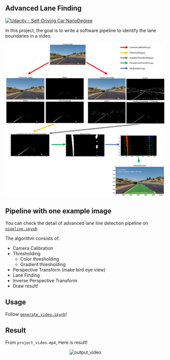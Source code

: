 ## Advanced Lane Finding
[![Udacity - Self-Driving Car NanoDegree](https://s3.amazonaws.com/udacity-sdc/github/shield-carnd.svg)](http://www.udacity.com/drive)


In this project, the goal is to write a software pipeline to identify the lane boundaries in a video.

![pipeline](./img/pipeline.png)

Pipeline with one example image
---
You can check the detail of advanced lane line detection pipeline on [`pipeline.ipynb`](./pipeline.ipynb). 

The algorithm consists of:
* Camera Calibration
* Thresholding
    * Color thresholding
    * Gradient thresholding
* Perspective Transform (make bird eye view)
* Lane Finding
* Inverse Perspective Transform
* Draw result!

Usage
---
Follow [`generate_video.ipynb`](./generate_video.ipynb)!


Result
---
From `project_video.mp4`, Here is result!

<div align="center">
  <img src="./img/output_video.gif" alt="output_video">  
</div>  
